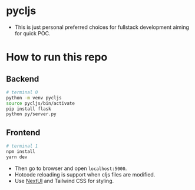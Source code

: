 # pycljs

- This is just personal preferred choices for fullstack development aiming for quick POC.

# How to run this repo

## Backend

```bash
# terminal 0
python -m venv pycljs
source pycljs/bin/activate 
pip install flask
python py/server.py
```


## Frontend
```bash
# terminal 1
npm install
yarn dev
```

- Then go to browser and open `localhost:5000`.
- Hotcode reloading is support when cljs files are modified.
- Use [NextUI](https://nextui.org/) and Tailwind CSS for styling.
